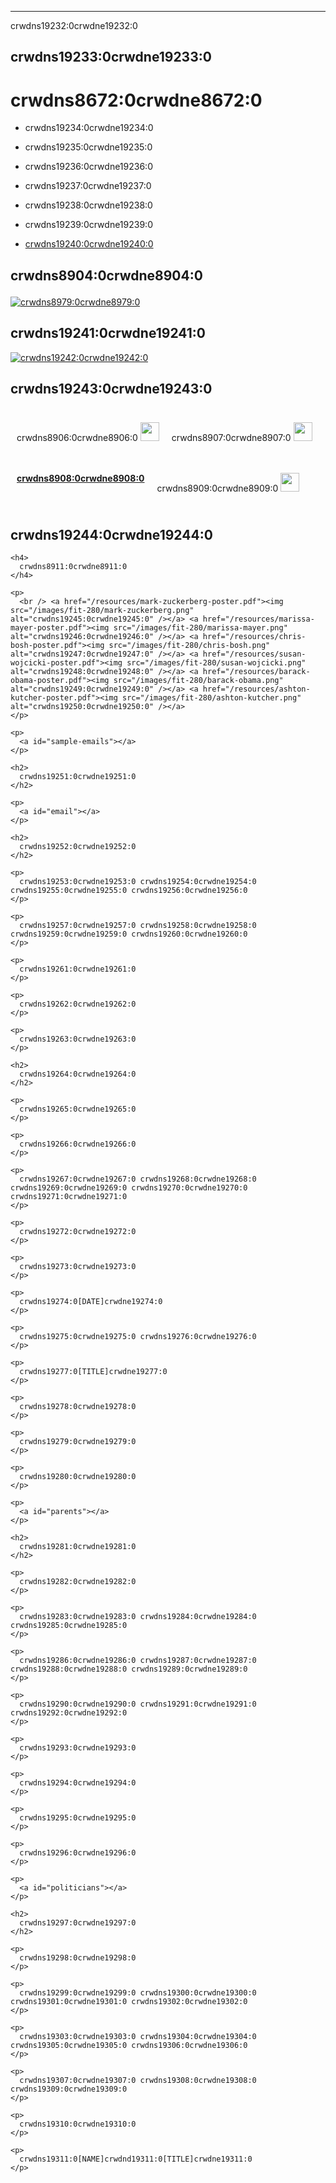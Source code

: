* * *

crwdns19232:0crwdne19232:0

## crwdns19233:0crwdne19233:0

# crwdns8672:0crwdne8672:0

*   crwdns19234:0crwdne19234:0
*   crwdns19235:0crwdne19235:0
*   crwdns19236:0crwdne19236:0
*   crwdns19237:0crwdne19237:0
*   crwdns19238:0crwdne19238:0
*   crwdns19239:0crwdne19239:0   
    
*   [crwdns19240:0crwdne19240:0][1]

 [1]: /resources/press-kit

<a id="handouts"></p> <h2>
  crwdns8904:0crwdne8904:0
</h2>

<p>
  <a href="/resources/hoc-one-pager.pdf"><img src="/images/fit-250/one-pager.png" alt="crwdns8979:0crwdne8979:0" /></a>
</p>

<h2>
  crwdns19241:0crwdne19241:0
</h2>

<p>
  <a href="/files/schools-handout.pdf"><img src="/images/fit-250/schools-handout.png" alt="crwdns19242:0crwdne19242:0" /></a>
</p>

<p>
  <a id="videos"></p> <h2>
    crwdns19243:0crwdne19243:0
  </h2>
  
  <div style="float:left; padding:10px">
    <p>
      crwdns8906:0crwdne8906:0 <a href="https://dl.dropbox.com/sh/6sdjczibjih6x8s/Rjs8XgYNzr/Code-5-minute.mov?dl=1"><img src="/images/download.png" width="30px" /></a>
    </p>
  </div>
  
  <div style="float:left; padding:10px">
    <p>
      crwdns8907:0crwdne8907:0 <a href="http://s3.amazonaws.com/cdo-videos/HoC-video-15mb.mp4"><img src="/images/download.png" width="30px" /></a>
    </p>
  </div>
  
  <div style='clear:both'>
  </div>
  
  <div style="float:left; padding:10px">
    <p>
      <a href="https://www.youtube.com/watch?6XvmhE1J9PY"><strong>crwdns8908:0crwdne8908:0</strong></a>
    </p>
  </div>
  
  <div style="float:left; padding:10px">
    <p>
      crwdns8909:0crwdne8909:0 <a href="https://dl.dropbox.com/sh/6sdjczibjih6x8s/_0RSOSY8oW/Code-1-min.mov?dl=1"><img src="/images/download.png" width="30px" /></a>
    </p>
  </div>
  
  <div style="float:left; padding:10px">
  </div>
  
  <div style='clear:both'>
  </div>
  
  <p>
    <a id="posters"></p> <h2>
      crwdns19244:0crwdne19244:0
    </h2>
    
    <h4>
      crwdns8911:0crwdne8911:0
    </h4>
    
    <p>
      <br /> <a href="/resources/mark-zuckerberg-poster.pdf"><img src="/images/fit-280/mark-zuckerberg.png" alt="crwdns19245:0crwdne19245:0" /></a> <a href="/resources/marissa-mayer-poster.pdf"><img src="/images/fit-280/marissa-mayer.png" alt="crwdns19246:0crwdne19246:0" /></a> <a href="/resources/chris-bosh-poster.pdf"><img src="/images/fit-280/chris-bosh.png" alt="crwdns19247:0crwdne19247:0" /></a> <a href="/resources/susan-wojcicki-poster.pdf"><img src="/images/fit-280/susan-wojcicki.png" alt="crwdns19248:0crwdne19248:0" /></a> <a href="/resources/barack-obama-poster.pdf"><img src="/images/fit-280/barack-obama.png" alt="crwdns19249:0crwdne19249:0" /></a> <a href="/resources/ashton-kutcher-poster.pdf"><img src="/images/fit-280/ashton-kutcher.png" alt="crwdns19250:0crwdne19250:0" /></a>
    </p>
    
    <p>
      <a id="sample-emails"></a>
    </p>
    
    <h2>
      crwdns19251:0crwdne19251:0
    </h2>
    
    <p>
      <a id="email"></a>
    </p>
    
    <h2>
      crwdns19252:0crwdne19252:0
    </h2>
    
    <p>
      crwdns19253:0crwdne19253:0 crwdns19254:0crwdne19254:0 crwdns19255:0crwdne19255:0 crwdns19256:0crwdne19256:0
    </p>
    
    <p>
      crwdns19257:0crwdne19257:0 crwdns19258:0crwdne19258:0 crwdns19259:0crwdne19259:0 crwdns19260:0crwdne19260:0
    </p>
    
    <p>
      crwdns19261:0crwdne19261:0
    </p>
    
    <p>
      crwdns19262:0crwdne19262:0
    </p>
    
    <p>
      crwdns19263:0crwdne19263:0
    </p>
    
    <h2>
      crwdns19264:0crwdne19264:0
    </h2>
    
    <p>
      crwdns19265:0crwdne19265:0
    </p>
    
    <p>
      crwdns19266:0crwdne19266:0
    </p>
    
    <p>
      crwdns19267:0crwdne19267:0 crwdns19268:0crwdne19268:0 crwdns19269:0crwdne19269:0 crwdns19270:0crwdne19270:0 crwdns19271:0crwdne19271:0
    </p>
    
    <p>
      crwdns19272:0crwdne19272:0
    </p>
    
    <p>
      crwdns19273:0crwdne19273:0
    </p>
    
    <p>
      crwdns19274:0[DATE]crwdne19274:0
    </p>
    
    <p>
      crwdns19275:0crwdne19275:0 crwdns19276:0crwdne19276:0
    </p>
    
    <p>
      crwdns19277:0[TITLE]crwdne19277:0
    </p>
    
    <p>
      crwdns19278:0crwdne19278:0
    </p>
    
    <p>
      crwdns19279:0crwdne19279:0
    </p>
    
    <p>
      crwdns19280:0crwdne19280:0
    </p>
    
    <p>
      <a id="parents"></a>
    </p>
    
    <h2>
      crwdns19281:0crwdne19281:0
    </h2>
    
    <p>
      crwdns19282:0crwdne19282:0
    </p>
    
    <p>
      crwdns19283:0crwdne19283:0 crwdns19284:0crwdne19284:0 crwdns19285:0crwdne19285:0
    </p>
    
    <p>
      crwdns19286:0crwdne19286:0 crwdns19287:0crwdne19287:0 crwdns19288:0crwdne19288:0 crwdns19289:0crwdne19289:0
    </p>
    
    <p>
      crwdns19290:0crwdne19290:0 crwdns19291:0crwdne19291:0 crwdns19292:0crwdne19292:0
    </p>
    
    <p>
      crwdns19293:0crwdne19293:0
    </p>
    
    <p>
      crwdns19294:0crwdne19294:0
    </p>
    
    <p>
      crwdns19295:0crwdne19295:0
    </p>
    
    <p>
      crwdns19296:0crwdne19296:0
    </p>
    
    <p>
      <a id="politicians"></a>
    </p>
    
    <h2>
      crwdns19297:0crwdne19297:0
    </h2>
    
    <p>
      crwdns19298:0crwdne19298:0
    </p>
    
    <p>
      crwdns19299:0crwdne19299:0 crwdns19300:0crwdne19300:0 crwdns19301:0crwdne19301:0 crwdns19302:0crwdne19302:0
    </p>
    
    <p>
      crwdns19303:0crwdne19303:0 crwdns19304:0crwdne19304:0 crwdns19305:0crwdne19305:0 crwdns19306:0crwdne19306:0
    </p>
    
    <p>
      crwdns19307:0crwdne19307:0 crwdns19308:0crwdne19308:0 crwdns19309:0crwdne19309:0
    </p>
    
    <p>
      crwdns19310:0crwdne19310:0
    </p>
    
    <p>
      crwdns19311:0[NAME]crwdnd19311:0[TITLE]crwdne19311:0
    </p>